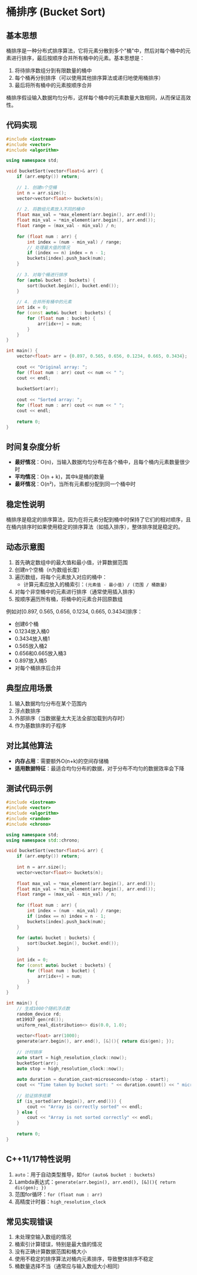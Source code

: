 # 桶排序 (Bucket Sort)

## 基本思想

桶排序是一种分布式排序算法，它将元素分散到多个"桶"中，然后对每个桶中的元素进行排序，最后按顺序合并所有桶中的元素。基本思想是：
1. 将待排序数组分到有限数量的桶中
2. 每个桶再分别排序（可以使用其他排序算法或递归地使用桶排序）
3. 最后将所有桶中的元素按顺序合并

桶排序假设输入数据均匀分布，这样每个桶中的元素数量大致相同，从而保证高效性。

## 代码实现

```cpp
#include <iostream>
#include <vector>
#include <algorithm>

using namespace std;

void bucketSort(vector<float>& arr) {
    if (arr.empty()) return;
    
    // 1. 创建n个空桶
    int n = arr.size();
    vector<vector<float>> buckets(n);
    
    // 2. 将数组元素放入不同的桶中
    float max_val = *max_element(arr.begin(), arr.end());
    float min_val = *min_element(arr.begin(), arr.end());
    float range = (max_val - min_val) / n;
    
    for (float num : arr) {
        int index = (num - min_val) / range;
        // 处理最大值的情况
        if (index == n) index = n - 1;
        buckets[index].push_back(num);
    }
    
    // 3. 对每个桶进行排序
    for (auto& bucket : buckets) {
        sort(bucket.begin(), bucket.end());
    }
    
    // 4. 合并所有桶中的元素
    int idx = 0;
    for (const auto& bucket : buckets) {
        for (float num : bucket) {
            arr[idx++] = num;
        }
    }
}

int main() {
    vector<float> arr = {0.897, 0.565, 0.656, 0.1234, 0.665, 0.3434};
    
    cout << "Original array: ";
    for (float num : arr) cout << num << " ";
    cout << endl;
    
    bucketSort(arr);
    
    cout << "Sorted array: ";
    for (float num : arr) cout << num << " ";
    cout << endl;
    
    return 0;
}
```

## 时间复杂度分析

- **最好情况**：O(n)，当输入数据均匀分布在各个桶中，且每个桶内元素数量很少时
- **平均情况**：O(n + k)，其中k是桶的数量
- **最坏情况**：O(n²)，当所有元素都分配到同一个桶中时

## 稳定性说明

桶排序是稳定的排序算法，因为在将元素分配到桶中时保持了它们的相对顺序，且在桶内排序时如果使用稳定的排序算法（如插入排序），整体排序就是稳定的。

## 动态示意图

1. 首先确定数组中的最大值和最小值，计算数据范围
2. 创建n个空桶（n为数组长度）
3. 遍历数组，将每个元素放入对应的桶中：
   - 计算元素应放入的桶索引：`(元素值 - 最小值) / (范围 / 桶数量)`
4. 对每个非空桶中的元素进行排序（通常使用插入排序）
5. 按顺序遍历所有桶，将桶中的元素合并回原数组

例如对[0.897, 0.565, 0.656, 0.1234, 0.665, 0.3434]排序：
- 创建6个桶
- 0.1234放入桶0
- 0.3434放入桶1
- 0.565放入桶2
- 0.656和0.665放入桶3
- 0.897放入桶5
- 对每个桶排序后合并

## 典型应用场景

1. 输入数据均匀分布在某个范围内
2. 浮点数排序
3. 外部排序（当数据量太大无法全部加载到内存时）
4. 作为基数排序的子程序

## 对比其他算法

- **内存占用**：需要额外O(n+k)的空间存储桶
- **适用数据特征**：最适合均匀分布的数据，对于分布不均匀的数据效率会下降

## 测试代码示例

```cpp
#include <iostream>
#include <vector>
#include <algorithm>
#include <random>
#include <chrono>

using namespace std;
using namespace std::chrono;

void bucketSort(vector<float>& arr) {
    if (arr.empty()) return;
    
    int n = arr.size();
    vector<vector<float>> buckets(n);
    
    float max_val = *max_element(arr.begin(), arr.end());
    float min_val = *min_element(arr.begin(), arr.end());
    float range = (max_val - min_val) / n;
    
    for (float num : arr) {
        int index = (num - min_val) / range;
        if (index == n) index = n - 1;
        buckets[index].push_back(num);
    }
    
    for (auto& bucket : buckets) {
        sort(bucket.begin(), bucket.end());
    }
    
    int idx = 0;
    for (const auto& bucket : buckets) {
        for (float num : bucket) {
            arr[idx++] = num;
        }
    }
}

int main() {
    // 生成1000个随机浮点数
    random_device rd;
    mt19937 gen(rd());
    uniform_real_distribution<> dis(0.0, 1.0);
    
    vector<float> arr(1000);
    generate(arr.begin(), arr.end(), [&](){ return dis(gen); });
    
    // 计时排序
    auto start = high_resolution_clock::now();
    bucketSort(arr);
    auto stop = high_resolution_clock::now();
    
    auto duration = duration_cast<microseconds>(stop - start);
    cout << "Time taken by bucket sort: " << duration.count() << " microseconds" << endl;
    
    // 验证排序结果
    if (is_sorted(arr.begin(), arr.end())) {
        cout << "Array is correctly sorted" << endl;
    } else {
        cout << "Array is not sorted correctly" << endl;
    }
    
    return 0;
}
```

## C++11/17特性说明

1. `auto`：用于自动类型推导，如`for (auto& bucket : buckets)`
2. Lambda表达式：`generate(arr.begin(), arr.end(), [&](){ return dis(gen); })`
3. 范围for循环：`for (float num : arr)`
4. 高精度计时器：`high_resolution_clock`

## 常见实现错误

1. 未处理空输入数组的情况
2. 桶索引计算错误，特别是最大值的情况
3. 没有正确计算数据范围和桶大小
4. 使用不稳定的排序算法对桶内元素排序，导致整体排序不稳定
5. 桶数量选择不当（通常应与输入数组大小相同）